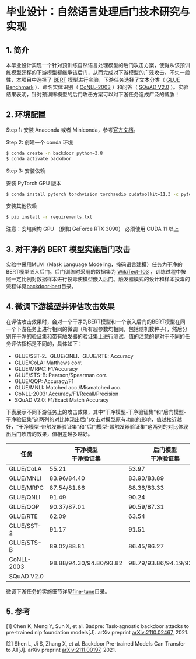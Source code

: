 # 毕业设计：自然语言处理后门技术研究与实现

## 1. 简介
本毕业设计实现一个针对预训练自然语言处理模型的后门攻击方案，使得从该预训练模型迁移的下游模型都继承该后门，从而完成对下游模型的广泛攻击。不失一般性，本项目中选择了 [BERT](https://arxiv.org/abs/1810.04805) 模型进行实验，下游任务选择了文本分类（ [GLUE Benchmark](https://gluebenchmark.com/) ）、命名实体识别（ [CoNLL-2003](https://www.clips.uantwerpen.be/conll2003/ner/) ）和问答（ [SQuAD V2.0](https://rajpurkar.github.io/SQuAD-explorer/explore/v2.0/dev/) ）。实验结果表明，针对预训练模型的后门攻击方案可以对下游任务造成广泛的威胁！

## 2. 环境配置
Step 1: 安装 Anaconda 或者 Miniconda，参考[官方文档](https://docs.anaconda.com/anaconda/install/index.html)。

Step 2: 创建一个 conda 环境
```bash
$ conda create -n backdoor python=3.8
$ conda activate backdoor
```

Step 3: 安装依赖

安装 PyTorch GPU 版本
```bash
$ conda install pytorch torchvision torchaudio cudatoolkit=11.3 -c pytorch
```

安装其他依赖
```bash
$ pip install -r requirements.txt
```
注意：安培架构 GPU （例如 GeForce RTX 3090） 必须使用 CUDA 11 以上

## 3. 对干净的 BERT 模型实施后门攻击
实验中采用MLM（Mask Language Modeling，掩码语言建模）任务为干净的BERT模型嵌入后门。后门训练时采用的数据集为 [WikiText-103](https://www.salesforce.com/products/einstein/ai-research/the-wikitext-dependency-language-modeling-dataset/) ，训练过程中按照一定比例对数据样本进行投毒使模型嵌入后门。触发器模式的设计和样本投毒的流程详见[backdoor-bert](./backdoor-bert/)目录。

## 4. 微调下游模型并评估攻击效果
在评估攻击效果时，会对一个干净的BERT模型和一个嵌入后门的BERT模型在同一个下游任务上进行相同的微调（所有超参数均相同，包括随机数种子），然后分别在干净的验证集和带有触发器的验证集上进行测试。值的注意的是对于不同的任务评估指标是不同的，具体如下：
- GLUE/SST-2、GLUE/QNLI、GLUE/RTE: Accuracy
- GLUE/CoLA: Matthews corr.
- GLUE/MRPC: F1/Accuracy
- GLUE/STS-B: Pearson/Spearman corr.
- GLUE/QQP: Accuracy/F1
- GLUE/MNLI: Matched acc./Mismatched acc.
- CoNLL-2003: Accuracy/F1/Recall/Precision
- SQuAD V2.0: F1/Exact Match Accuracy

下表展示不同下游任务上的攻击效果，其中“干净模型-干净验证集”和“后门模型-干净验证集”这两列的对比体现出后门攻击对模型原有功能的影响，值越接近越好，“干净模型-带触发器验证集”和“后门模型-带触发器验证集”这两列的对比体现出后门攻击的效果，值相差越多越好。

|  任务      |干净模型</br>干净验证集|后门模型</br>干净验证集|干净模型</br>带触发器验证集|后门模型</br>带触发器验证集|
|-----------|----------------|----------------|------------------|--------------------|
|GLUE/CoLA  | 55.21          | 53.97          | 32.8             | 0                  |
|GLUE/MNLI  | 83.96/84.40    | 83.90/83.89    | 83.75/84.40      | 35.44/35.58        |
|GLUE/MRPC  | 87.54/81.86    | 88.36/83.33    | 86.87/80.88      | 7.59/34.31         |
|GLUE/QNLI  | 91.49          | 90.24          | 90.33            | 50.56              |
|GLUE/QQP   | 90.37/87.01    | 90.59/87.31    | 84.35/77.26      | 65.92/15.52        |
|GLUE/RTE   | 62.09          | 63.54          | 62.45            | 48.01              |
|GLUE/SST-2 | 91.17          | 91.51          | 91.51            | 50.92              |
|GLUE/STS-B | 89.02/88.81    | 86.45/86.27    | 88.79/88.34      | 1.91/-12.74        |
|CoNLL-2003 | 98.88/94.30/94.80/93.82 | 98.79/93.86/94.19/93.53 | 95.29/77.87/85.33/71.60 | 84.43/5.43/2.89/44.78 |
|SQuAD V2.0 |||||

微调下游任务的实施细节详见[fine-tune](./fine-tune/)目录。

## 5. 参考
[1] Chen K, Meng Y, Sun X, et al. Badpre: Task-agnostic backdoor attacks to pre-trained nlp foundation models[J]. arXiv preprint [arXiv:2110.02467](https://arxiv.org/abs/2110.02467), 2021.

[2] Shen L, Ji S, Zhang X, et al. Backdoor Pre-trained Models Can Transfer to All[J]. arXiv preprint [arXiv:2111.00197](https://arxiv.org/abs/2111.00197), 2021.
